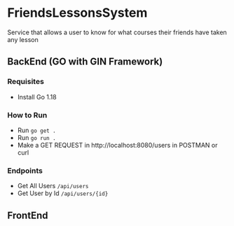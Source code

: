# FriendsLessonsSystem
Service that allows a user to know for what courses their friends have taken any lesson

## BackEnd (GO with GIN Framework)

### Requisites
- Install Go 1.18

### How to Run
- Run `go get .`
- Run `go run .`
- Make a GET REQUEST in http://localhost:8080/users in POSTMAN or curl

### Endpoints
- Get All Users `/api/users`
- Get User by Id `/api/users/{id}`

## FrontEnd